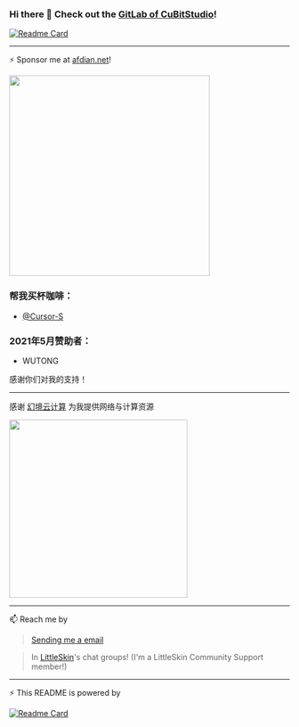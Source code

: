 ### Hi there 👋 Check out the [GitLab of CuBitStudio](https://git.cubik65536.top)!

[![Readme Card](https://github-readme-stats.vercel.app/api?username=Cubik65536&count_private=true&theme=blue-green&show_icons=true)](https://github.com/anuraghazra/github-readme-stats)

---

⚡️ Sponsor me at [afdian.net](https://www.afdian.net/@cubik65536?tab=home)!

<img src="https://img.cubik65536.top/afdian-Cubik65536.jpg" width="360px"/>

### 帮我买杯咖啡：

* [@Cursor-S](https://github.com/Cursor-S)

### 2021年5月赞助者：

* WUTONG

感谢你们对我的支持！

---

感谢 [幻境云计算](https://www.realmidc.net/) 为我提供网络与计算资源

[<img src="https://img.cubik65536.top/RealmidcLogo.png" width="320"/>](https://www.realmidc.net/)

---

📫 Reach me by 

> [Sending me a email](mailto:cubik65536@cubik65536.top)

> In [LittleSkin](https://littlesk.in)'s chat groups! (I'm a LittleSkin Community Support member!)

---

⚡ This README is powered by

[![Readme Card](https://github-readme-stats.vercel.app/api/pin/?username=anuraghazra&repo=github-readme-stats&show_owner=true&theme=blue-green&show_icons=true)](https://github.com/anuraghazra/github-readme-stats)


<!--
**Cubik65536/Cubik65536** is a ✨ _special_ ✨ repository because its `README.md` (this file) appears on your GitHub profile.

Here are some ideas to get you started:

- 🔭 I’m currently working on ...
- 🌱 I’m currently learning ...
- 👯 I’m looking to collaborate on ...
- 🤔 I’m looking for help with ...
- 💬 Ask me about ...
- 📫 How to reach me: ...
- 😄 Pronouns: ...
- ⚡ Fun fact: ...
-->
